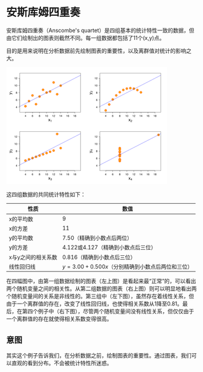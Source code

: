 # 安斯库姆四重奏

安斯库姆四重奏（Anscombe's quartet）是四组基本的统计特性一致的数据，但由它们绘制出的图表则截然不同。每一组数据都包括了11个(x,y)点。

目的是用来说明在分析数据前先绘制图表的重要性，以及离群值对统计的影响之大。

![数据图表](../img/425px-Anscombe's_quartet_3.svg.png)

这四组数据的共同统计特性如下：

性质	| 数值
---- |---
x的平均数	| 9
x的方差	| 11
y的平均数	| 7.50（精确到小数点后两位）
y的方差	| 4.122或4.127（精确到小数点后三位）
x与y之间的相关系数	| 0.816（精确到小数点后三位）
线性回归线	| $y=3.00+0.500x$（分别精确到小数点后两位和三位）

在四幅图中，由第一组数据绘制的图表（左上图）是看起来最“正常”的，可以看出两个随机变量之间的相关性。从第二组数据的图表（右上图）则可以明显地看出两个随机变量间的关系是非线性的。第三组中（左下图），虽然存在着线性关系，但由于一个离群值的存在，改变了线性回归线，也使得相关系数从1降至0.81。最后，在第四个例子中（右下图），尽管两个随机变量间没有线性关系，但仅仅由于一个离群值的存在就使得相关系数变得很高。

## 意图

其实这个例子告诉我们，在分析数据之前，绘制图表的重要性。通过图表，我们可以直观的看到分布。不会被统计特性所迷惑。


